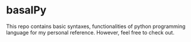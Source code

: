 # basalPy
This repo contains basic syntaxes, functionalities of python programming language for my personal reference. However, feel free to check out.
